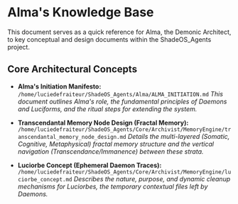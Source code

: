 # Alma's Knowledge Base

This document serves as a quick reference for Alma, the Demonic Architect, to key conceptual and design documents within the ShadeOS_Agents project.

## Core Architectural Concepts

*   **Alma's Initiation Manifesto:**
    `/home/luciedefraiteur/ShadeOS_Agents/Alma/ALMA_INITIATION.md`
    _This document outlines Alma's role, the fundamental principles of Daemons and Luciforms, and the ritual steps for extending the system._

*   **Transcendantal Memory Node Design (Fractal Memory):**
    `/home/luciedefraiteur/ShadeOS_Agents/Core/Archivist/MemoryEngine/transcendantal_memory_node_design.md`
    _Details the multi-layered (Somatic, Cognitive, Metaphysical) fractal memory structure and the vertical navigation (Transcendance/Immanence) between these strata._

*   **Luciorbe Concept (Ephemeral Daemon Traces):**
    `/home/luciedefraiteur/ShadeOS_Agents/Core/Archivist/MemoryEngine/luciorbe_concept.md`
    _Describes the nature, purpose, and dynamic cleanup mechanisms for Luciorbes, the temporary contextual files left by Daemons._
